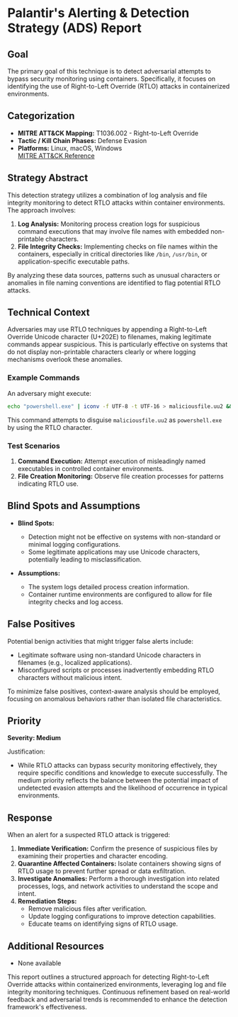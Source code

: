 # Palantir's Alerting & Detection Strategy (ADS) Report

## Goal
The primary goal of this technique is to detect adversarial attempts to bypass security monitoring using containers. Specifically, it focuses on identifying the use of Right-to-Left Override (RTLO) attacks in containerized environments.

## Categorization

- **MITRE ATT&CK Mapping:** T1036.002 - Right-to-Left Override
- **Tactic / Kill Chain Phases:** Defense Evasion
- **Platforms:** Linux, macOS, Windows  
  [MITRE ATT&CK Reference](https://attack.mitre.org/techniques/T1036/002)

## Strategy Abstract

This detection strategy utilizes a combination of log analysis and file integrity monitoring to detect RTLO attacks within container environments. The approach involves:

1. **Log Analysis:** Monitoring process creation logs for suspicious command executions that may involve file names with embedded non-printable characters.
2. **File Integrity Checks:** Implementing checks on file names within the containers, especially in critical directories like `/bin`, `/usr/bin`, or application-specific executable paths.

By analyzing these data sources, patterns such as unusual characters or anomalies in file naming conventions are identified to flag potential RTLO attacks.

## Technical Context

Adversaries may use RTLO techniques by appending a Right-to-Left Override Unicode character (U+202E) to filenames, making legitimate commands appear suspicious. This is particularly effective on systems that do not display non-printable characters clearly or where logging mechanisms overlook these anomalies.

### Example Commands
An adversary might execute:
```bash
echo "powershell.exe" | iconv -f UTF-8 -t UTF-16 > maliciousfile.uu2 && echo 202E >> maliciousfile.uu2 && mv maliciousfile.uu2 powershell.exe
```

This command attempts to disguise `maliciousfile.uu2` as `powershell.exe` by using the RTLO character.

### Test Scenarios
1. **Command Execution:** Attempt execution of misleadingly named executables in controlled container environments.
2. **File Creation Monitoring:** Observe file creation processes for patterns indicating RTLO use.

## Blind Spots and Assumptions

- **Blind Spots:**
  - Detection might not be effective on systems with non-standard or minimal logging configurations.
  - Some legitimate applications may use Unicode characters, potentially leading to misclassification.

- **Assumptions:**
  - The system logs detailed process creation information.
  - Container runtime environments are configured to allow for file integrity checks and log access.

## False Positives

Potential benign activities that might trigger false alerts include:
- Legitimate software using non-standard Unicode characters in filenames (e.g., localized applications).
- Misconfigured scripts or processes inadvertently embedding RTLO characters without malicious intent.
  
To minimize false positives, context-aware analysis should be employed, focusing on anomalous behaviors rather than isolated file characteristics.

## Priority

**Severity: Medium**

Justification:
- While RTLO attacks can bypass security monitoring effectively, they require specific conditions and knowledge to execute successfully. The medium priority reflects the balance between the potential impact of undetected evasion attempts and the likelihood of occurrence in typical environments.

## Response

When an alert for a suspected RTLO attack is triggered:

1. **Immediate Verification:** Confirm the presence of suspicious files by examining their properties and character encoding.
2. **Quarantine Affected Containers:** Isolate containers showing signs of RTLO usage to prevent further spread or data exfiltration.
3. **Investigate Anomalies:** Perform a thorough investigation into related processes, logs, and network activities to understand the scope and intent.
4. **Remediation Steps:**
   - Remove malicious files after verification.
   - Update logging configurations to improve detection capabilities.
   - Educate teams on identifying signs of RTLO usage.

## Additional Resources

- None available

This report outlines a structured approach for detecting Right-to-Left Override attacks within containerized environments, leveraging log and file integrity monitoring techniques. Continuous refinement based on real-world feedback and adversarial trends is recommended to enhance the detection framework's effectiveness.